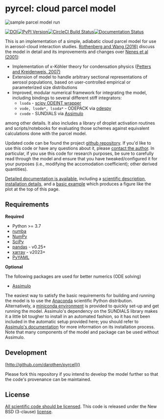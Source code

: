 pyrcel: cloud parcel model
==========================

![sample parcel model run](docs/figs/model_example.png)

[![DOI](https://zenodo.org/badge/12927551.svg)](https://zenodo.org/badge/latestdoi/12927551)[![PyPI Version](https://badge.fury.io/py/pyrcel.svg)](https://badge.fury.io/py/pyrcel)[![CircleCI Build Status](https://circleci.com/gh/darothen/pyrcel/tree/master.svg?style=svg)](https://circleci.com/gh/darothen/pyrcel/tree/master)[![Documentation Status](https://readthedocs.org/projects/pyrcel/badge/?version=stable)](http://pyrcel.readthedocs.org/en/stable/?badge=stable)


This is an implementation of a simple, adiabatic cloud parcel model for use in
aerosol-cloud interaction studies. [Rothenberg and Wang (2016)](http://journals.ametsoc.org/doi/full/10.1175/JAS-D-15-0223.1) discuss the model in detail and its improvements
 and changes over [Nenes et al (2001)][nenes2001]:

* Implementation of κ-Köhler theory for condensation physics ([Petters and
Kreidenweis, 2007)][pk2007]
* Extension of model to handle arbitrary sectional representations of aerosol
populations, based on user-controlled empirical or parameterized size distributions
* Improved, modular numerical framework for integrating the model, including bindings
to several different stiff integrators:
    - `lsoda` - [scipy ODEINT wrapper](http://docs.scipy.org/doc/scipy/reference/generated/scipy.integrate.odeint.html)
    - `vode, lsode*, lsoda*` - ODEPACK via [odespy][hplgit]
    - `cvode` - SUNDIALS via [Assimulo](http://www.jmodelica.org/assimulo_home/index.html#)

among other details. It also includes a library of droplet activation routines and scripts/notebooks for evaluating those schemes against equivalent calculations done with the parcel model.

Updated code can be found the project [github repository](https://github.com/darothen/pyrcel). If you'd like to use this code or have any questions about it, please [contact the author][author_email]. In particular, if you use this code for research purposes, be sure to carefully read through the model and ensure that you have tweaked/configured it for your purposes (i.e., modifying the accomodation coefficient); other derived quantities).

[Detailed documentation is available](http://pyrcel.readthedocs.org/en/latest/index.html), including a [scientific description](http://pyrcel.readthedocs.org/en/latest/sci_descr.html), [installation details](http://pyrcel.readthedocs.org/en/latest/install.html), and a [basic example](http://pyrcel.readthedocs.org/en/latest/examples/basic_run.html) which produces a figure like the plot at the top of this page.

Requirements
------------

**Required**

* Python >= 3.7
* [numba](http://numba.pydata.org)
* [NumPy](http://www.numpy.org)
* [SciPy](http://www.scipy.org)
* [pandas](http://pandas.pydata.org) - v0.25+
* [xarray](http://xarray.pydata.org/en/stable/) - v2023+
* [PyYAML](http://pyyaml.org/)

**Optional**

The following packages are used for better numerics (ODE solving)

* [Assimulo](http://www.jmodelica.org/assimulo)

The easiest way to satisfy the basic requirements for building and running the
model is to use the [Anaconda](http://continuum.io/downloads) scientific Python
distribution. Alternatively, a
[miniconda environment](http://conda.pydata.org/docs/using/envs.html) is
provided to quickly set-up and get running the model. Assimulo's dependency on
the SUNDIALS library makes it a little bit tougher to install in an automated
fashion, so it has not been included in the automatic setup provided here; you
should refer to [Assimulo's documentation](http://www.jmodelica.org/assimulo_home/installation.html)
for more information on its installation process. Note that many components of
the model and package can be used without Assimulo.

Development
-----------

[http://github.com/darothen/pyrcel]()

Please fork this repository if you intend to develop the model further so that the
code's provenance can be maintained.

License
-------

[All scientific code should be licensed](http://www.astrobetter.com/the-whys-and-hows-of-licensing-scientific-code/). This code is released under the New BSD (3-clause) [license](LICENSE.md).

[author_email]: mailto:daniel@danielrothenberg.com
[nenes2001]: http://nenes.eas.gatech.edu/Preprints/KinLimitations_TellusPP.pdf
[pk2007]: http://www.atmos-chem-phys.net/7/1961/2007/acp-7-1961-2007.html
[hplgit]: https://github.com/hplgit/odespy
